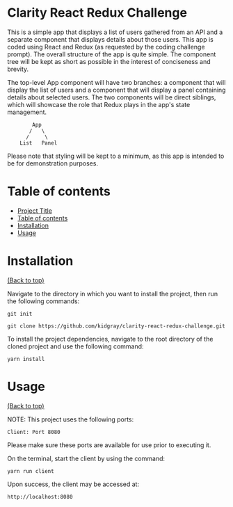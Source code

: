 # Clarity React Redux Challenge

This is a simple app that displays a list of users gathered from an API and a separate component that displays details about those users.
This app is coded using React and Redux (as requested by the coding challenge prompt). The overall structure of the app is quite simple.
The component tree will be kept as short as possible in the interest of conciseness and brevity. 

The top-level App component will have two branches: a component that will display the list of users
and a component that will display a panel containing details about selected users. The two components
will be direct siblings, which will showcase the role that Redux plays in the app's state management.

            App
           /   \
          /     \
        List   Panel
        
Please note that styling will be kept to a minimum, as this app is intended to be for demonstration purposes.

# Table of contents
- [Project Title](#project-title)
- [Table of contents](#table-of-contents)
- [Installation](#installation)
- [Usage](#usage)

# Installation
[(Back to top)](#table-of-contents)

Navigate to the directory in which you want to install the project, then run the following commands:

```git init```

```git clone https://github.com/kidgray/clarity-react-redux-challenge.git```

To install the project dependencies, navigate to the root directory of the cloned project and use
the following command:

```yarn install```

# Usage
[(Back to top)](#table-of-contents)

NOTE: This project uses the following ports:

    Client: Port 8080

Please make sure these ports are available for use prior to executing it.

On the terminal, start the client by using the command:

```yarn run client```

Upon success, the client may be accessed at:

    http://localhost:8080
